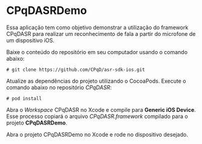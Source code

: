 CPqDASRDemo
===================
Essa aplicação tem como objetivo demonstrar a utilização do framework CPqDASR para realizar um reconhecimento de fala a partir do microfone de um dispositivo iOS.

Baixe o conteúdo do repositório em seu computador usando o comando abaixo:

`# git clone https://github.com/CPqD/asr-sdk-ios.git`

Atualize as dependências do projeto utilizando o CocoaPods. Execute o comando abaixo no repositório *CPqDASR*:

`# pod install`

Abra o *Workspace* CPqDASR no Xcode e compile para **Generic iOS Device**.
Esse processo copiará o arquivo *CPqDASR.framework* compilado para o projeto **CPqDASRDemo**.

Abra o projeto CPqDASRDemo no Xcode e rode no dispositivo desejado.
